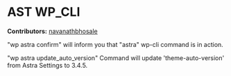 # AST WP_CLI #
**Contributors:** [navanathbhosale](https://profiles.wordpress.org/navanathbhosale)  

"wp astra confirm" will inform you that "astra" wp-cli command is in action.

"wp astra update_auto_version" Command will update 'theme-auto-version' from Astra Settings to 3.4.5.